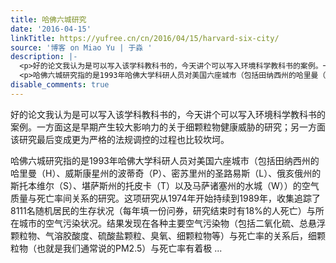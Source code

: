 ```yaml
---
title: 哈佛六城研究
date: '2016-04-15'
linkTitle: https://yufree.cn/cn/2016/04/15/harvard-six-city/
source: '博客 on Miao Yu | 于淼 '
description: |-
  <p>好的论文我认为是可以写入该学科教科书的，今天讲个可以写入环境科学教科书的案例。一方面这是早期产生较大影响力的关于细颗粒物健康威胁的研究；另一方面该研究最后变成更为严格的法规调控的过程也比较坎坷。</p>
  <p>哈佛六城研究指的是1993年哈佛大学科研人员对美国六座城市（包括田纳西州的哈里曼（H）、威斯康星州的波蒂奇（P）、密苏里州的圣路易斯（L）、俄亥俄州的斯托本维尔（S）、堪萨斯州的托皮卡（T）以及马萨诸塞州的水城（W））的空气质量与死亡率间关系的研究。这项研究从1974年开始持续到1989年，收集追踪了8111名随机居民的生存状况（每年填一份问券，研究结束时有18%的人死亡）与所在城市的空气污染状况。结果发现在各种主要空气污染物（包括二氧化硫、总悬浮颗粒物、气溶胶酸度、硫酸盐颗粒、臭氧、细颗粒物等）与死亡率的关系后，细颗粒物（也就是我们通常说的PM2.5）与死亡率有着极 ...
disable_comments: true
---
```

<p>好的论文我认为是可以写入该学科教科书的，今天讲个可以写入环境科学教科书的案例。一方面这是早期产生较大影响力的关于细颗粒物健康威胁的研究；另一方面该研究最后变成更为严格的法规调控的过程也比较坎坷。</p>
<p>哈佛六城研究指的是1993年哈佛大学科研人员对美国六座城市（包括田纳西州的哈里曼（H）、威斯康星州的波蒂奇（P）、密苏里州的圣路易斯（L）、俄亥俄州的斯托本维尔（S）、堪萨斯州的托皮卡（T）以及马萨诸塞州的水城（W））的空气质量与死亡率间关系的研究。这项研究从1974年开始持续到1989年，收集追踪了8111名随机居民的生存状况（每年填一份问券，研究结束时有18%的人死亡）与所在城市的空气污染状况。结果发现在各种主要空气污染物（包括二氧化硫、总悬浮颗粒物、气溶胶酸度、硫酸盐颗粒、臭氧、细颗粒物等）与死亡率的关系后，细颗粒物（也就是我们通常说的PM2.5）与死亡率有着极 ...
